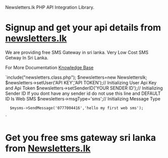 Newsletters.lk PHP API Integration Library.

<h1>Signup and get your api details from <a href="https://app.newsletters.lk/">newsletters.lk</a></h1>
  
We are providing free SMS Gateway in sri lanka. Very Low Cost SMS Getway In Sri Lanka.

For More Documentation <a href="http://knowledge.newsletters.lk">Knowledge Base</a>

`include("newsletters.class.php");
      $newsletters=new Newsletterslk;
      $newsletters->setUser('API KEY','API TOKEN');// Initializing User Api Key and Api Token
      $newsletters->setSenderID('YOUR SENDER ID');// Initializing Sender ID If you dont have any sender id do not use this line  and DEFAULT ID Is Web SMS
      $newsletters->msgType='sms';// Initializing Message Type
      
      $mysms->SendMessage('0777004416','hello my first web sms');

`

<h1>Get you free sms gateway sri lanka from <a href="https://app.newsletters.lk/">Newsletters.lk</a>
